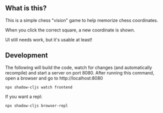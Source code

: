 ## What is this?

This is a simple chess "vision" game to help memorize chess
coordinates. 

When you click the correct square, a new coordinate is shown.

UI still needs work, but it's usable at least!

## Development

The following will build the code, watch for changes (and
automatically recompile) and start a server on port 8080. After
running this command, open a browser and go to http://localhost:8080

	npx shadow-cljs watch frontend
	
If you want a repl:

	npx shadow-cljs browser-repl



